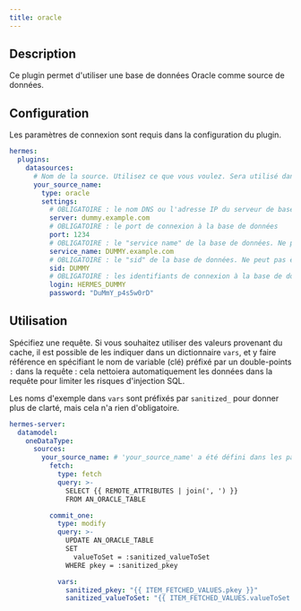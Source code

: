 ```yaml
---
title: oracle
---
```


## Description

Ce plugin permet d'utiliser une base de données Oracle comme source de données.

## Configuration

Les paramètres de connexion sont requis dans la configuration du plugin.

```yaml
hermes:
  plugins:
    datasources:
      # Nom de la source. Utilisez ce que vous voulez. Sera utilisé dans le modèle de données
      your_source_name:
        type: oracle
        settings:
          # OBLIGATOIRE : le nom DNS ou l'adresse IP du serveur de base de données
          server: dummy.example.com
          # OBLIGATOIRE : le port de connexion à la base de données
          port: 1234
          # OBLIGATOIRE : le "service name" de la base de données. Ne peut pas être défini si 'sid' est défini
          service_name: DUMMY.example.com
          # OBLIGATOIRE : le "sid" de la base de données. Ne peut pas être défini si 'service_name' est défini
          sid: DUMMY
          # OBLIGATOIRE : les identifiants de connexion à la base de données
          login: HERMES_DUMMY
          password: "DuMmY_p4s5w0rD"
```

## Utilisation

Spécifiez une requête. Si vous souhaitez utiliser des valeurs provenant du cache, il est possible de les indiquer dans un dictionnaire `vars`, et y faire référence en spécifiant le nom de variable (clé) préfixé par un double-points `:` dans la requête : cela nettoiera automatiquement les données dans la requête pour limiter les risques d'injection SQL.

Les noms d'exemple dans `vars` sont préfixés par `sanitized_` pour donner plus de clarté, mais cela n'a rien d'obligatoire.

```yaml
hermes-server:
  datamodel:
    oneDataType:
      sources:
        your_source_name: # 'your_source_name' a été défini dans les paramètres du plugin
          fetch:
            type: fetch
            query: >-
              SELECT {{ REMOTE_ATTRIBUTES | join(', ') }}
              FROM AN_ORACLE_TABLE

          commit_one:
            type: modify
            query: >-
              UPDATE AN_ORACLE_TABLE
              SET
                valueToSet = :sanitized_valueToSet
              WHERE pkey = :sanitized_pkey

            vars:
              sanitized_pkey: "{{ ITEM_FETCHED_VALUES.pkey }}"
              sanitized_valueToSet: "{{ ITEM_FETCHED_VALUES.valueToSet }}"
```
